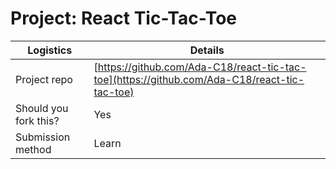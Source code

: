 # Project: React Tic-Tac-Toe

| Logistics             | Details                                      |
| --------------------- | -------------------------------------------- |
| Project repo          | [https://github.com/Ada-C18/react-tic-tac-toe](https://github.com/Ada-C18/react-tic-tac-toe) |
| Should you fork this? | Yes                                          |
| Submission method     | Learn                                        |
